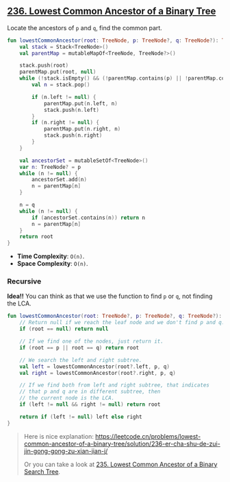 ## [236. Lowest Common Ancestor of a Binary Tree](https://leetcode.com/problems/lowest-common-ancestor-of-a-binary-tree/)

Locate the ancestors of `p` and `q`, find the common part.

```kotlin
fun lowestCommonAncestor(root: TreeNode, p: TreeNode?, q: TreeNode?): TreeNode? {
    val stack = Stack<TreeNode>()
    val parentMap = mutableMapOf<TreeNode, TreeNode?>()

    stack.push(root)
    parentMap.put(root, null)
    while (!stack.isEmpty() && (!parentMap.contains(p) || !parentMap.contains(q))) {
        val n = stack.pop()

        if (n.left != null) {
            parentMap.put(n.left, n)
            stack.push(n.left)
        }
        if (n.right != null) {
            parentMap.put(n.right, n)
            stack.push(n.right)
        }
    }

    val ancestorSet = mutableSetOf<TreeNode>()
    var n: TreeNode? = p
    while (n != null) {
        ancestorSet.add(n)
        n = parentMap[n]
    }

    n = q
    while (n != null) {
        if (ancestorSet.contains(n)) return n
        n = parentMap[n]
    }
    return root
}
```

* **Time Complexity**: `O(n)`.
* **Space Complexity**: `O(n)`.

### Recursive
**Idea!!** You can think as that we use the function to find `p` or `q`, not finding the LCA.

```kotlin
fun lowestCommonAncestor(root: TreeNode?, p: TreeNode?, q: TreeNode?): TreeNode? {
    // Return null if we reach the leaf node and we don't find p and q.
    if (root == null) return null

    // If we find one of the nodes, just return it.
    if (root == p || root == q) return root

    // We search the left and right subtree.
    val left = lowestCommonAncestor(root?.left, p, q)
    val right = lowestCommonAncestor(root?.right, p, q)

    // If we find both from left and right subtree, that indicates 
    // that p and q are in different subtree, then 
    // the current node is the LCA.
    if (left != null && right != null) return root

    return if (left != null) left else right
}
```

> Here is nice explanation: https://leetcode.cn/problems/lowest-common-ancestor-of-a-binary-tree/solution/236-er-cha-shu-de-zui-jin-gong-gong-zu-xian-jian-j/
> 
> Or you can take a look at [235. Lowest Common Ancestor of a Binary Search Tree](../leetcode/235.lowest-common-acestor-of-a-binary-search-tree.md).